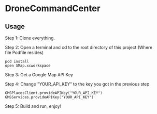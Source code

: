 # DroneCommandCenter
## Usage
  Step 1: Clone everything.
  
  Step 2: Open a terminal and cd to the root directory of this project (Where file Podfile resides)
  
    pod install
    open GMap.xcworkspace
  
  Step 3: Get a Google Map API Key
  
  Step 4: Change "YOUR_API_KEY" to the key you got in the previous step
  
    GMSPlacesClient.provideAPIKey("YOUR_API_KEY")
    GMSServices.provideAPIKey("YOUR_API_KEY")
    
  Step 5: Build and run, enjoy!
